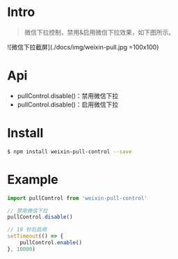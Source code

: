 # Intro

> 微信下拉控制，禁用&启用微信下拉效果，如下图所示。

![微信下拉截屏](./docs/img/weixin-pull.jpg =100x100)

# Api

* pullControl.disable()：禁用微信下拉
* pullControl.disable()：启用微信下拉


# Install
``` sh
$ npm install weixin-pull-control --save
```

# Example

``` js
import pullControl from 'weixin-pull-control'

// 禁用微信下拉
pullControl.disable()

// 10 秒后启用
setTimeout(() => {
    pullControl.enable()
}, 10000)
```
